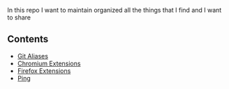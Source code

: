 In this repo I want to maintain organized all the things that I find and I want to share

## Contents
* [Git Aliases](/doc/gitAliases.md)
* [Chromium Extensions](/doc/chromiumExtensions.md)
* [Firefox Extensions](/doc/firefoxExtensions.md)
* [Ping](/doc/ping.md)
